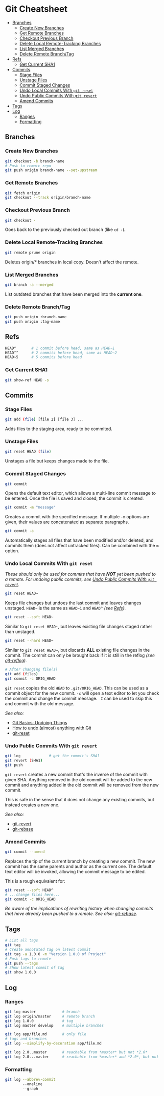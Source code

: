 # Git Cheatsheet

- [Branches](#branches)
    - [Create New Branches](#create-new-branches)
    - [Get Remote Branches](#get-remote-branches)
    - [Checkout Previous Branch](#checkout-previous-branch)
    - [Delete Local Remote-Tracking Branches](#delete-local-remote-tracking-branches)
    - [List Merged Branches](#list-merged-branches)
    - [Delete Remote Branch/Tag](#delete-remote-branchtag)
- [Refs](#refs)
    - [Get Current SHA1](#get-current-sha1)
- [Commits](#commits)
    - [Stage Files](#stage-files)
    - [Unstage Files](#unstage-files)
    - [Commit Staged Changes](#commit-staged-changes)
    - [Undo Local Commits With `git reset`](#undo-local-commits-with-git-reset)
    - [Undo Public Commits With `git revert`](#undo-public-commits-with-git-revert)
    - [Amend Commits](#amend-commits)
- [Tags](#tags)
- [Log](#log)
    - [Ranges](#ranges)
    - [Formatting](#formatting)

## Branches

### Create New Branches

```sh
git checkout -b branch-name
# Push to remote repo
git push origin branch-name --set-upstream
```

### Get Remote Branches

```sh
git fetch origin
git checkout --track origin/branch-name
```

### Checkout Previous Branch

```sh
git checkout -
```

Goes back to the previously checked out branch (like `cd -`).

### Delete Local Remote-Tracking Branches

```sh
git remote prune origin
```

Deletes origin/* branches in local copy. Doesn't affect the remote.

### List Merged Branches

```sh
git branch -a --merged
```

List outdated branches that have been merged into the **current one**.

### Delete Remote Branch/Tag

```sh
git push origin :branch-name
git push origin :tag-name
```

## Refs

```sh
HEAD^       # 1 commit before head, same as HEAD~1
HEAD^^      # 2 commits before head, same as HEAD~2
HEAD~5      # 5 commits before head
```

### Get Current SHA1

```sh
git show-ref HEAD -s
```

## Commits

### Stage Files

```sh
git add (file) [file 2] [file 3] ...
```

Adds files to the staging area, ready to be commited.

### Unstage Files

```sh
git reset HEAD (file)
```

Unstages a file but keeps changes made to the file.

### Commit Staged Changes

```sh
git commit
```

Opens the default text editor, which allows a multi-line commit message to be entered. Once the file is saved and closed, the commit is created.

```sh
git commit -m "message"
```

Creates a commit with the specified message. If multiple `-m` options are given, their values are concatenated as separate paragraphs.

```sh
git commit -a
```

Automatically stages all files that have been modified and/or deleted, and commits them (does not affect untracked files). Can be combined with the `m` option.

### Undo Local Commits With `git reset`

_These should only be used for commits that have **NOT** yet been pushed to a remote. For undoing public commits, see [Undo Public Commits With `git revert`](#undo-public-commits-with-git-revert)._

```sh
git reset HEAD~
```

Keeps file changes but undoes the last commit and leaves changes unstaged. `HEAD~` is the same as `HEAD~1` and `HEAD^` _(see [Refs](#refs))_.

```sh
git reset --soft HEAD~
```

Similar to `git reset HEAD~`, but leaves existing file changes staged rather than unstaged.

```sh
git reset --hard HEAD~
```

Similar to `git reset HEAD~`, but discards **ALL** existing file changes in the commit. The commit can only be brought back if it is still in the reflog _(see [git-reflog](https://git-scm.com/docs/git-reflog))_.

```sh
# After changing file(s)
git add (files)
git commit -c ORIG_HEAD
```

`git reset` copies the old `HEAD` to `.git/ORIG_HEAD`. This can be used as a commit object for the new commit. `-c` will open a text editor to let you check the commit and change the commit message. `-C` can be used to skip this and commit with the old message.

_See also:_

* [Git Basics: Undoing Things](https://git-scm.com/book/en/v2/Git-Basics-Undoing-Things)
* [How to undo (almost) anything with Git](https://blog.github.com/2015-06-08-how-to-undo-almost-anything-with-git/)
* [git-reset](https://git-scm.com/docs/git-reset)

### Undo Public Commits With `git revert`

```sh
git log             # get the commit's SHA1
git revert (SHA1)
git push
```

`git revert` creates a new commit that's the inverse of the commit with given SHA. Anything removed in the old commit will be added to the new commit and anything added in the old commit will be removed from the new commit.

This is safe in the sense that it does not change any existing commits, but instead creates a new one.

_See also:_

* [git-revert](https://git-scm.com/docs/git-revert)
* [git-rebase](https://git-scm.com/docs/git-rebase)

### Amend Commits

```sh
git commit --amend
```

Replaces the tip of the current branch by creating a new commit. The new commit has the same parents and author as the current one. The default text editor will be invoked, allowing the commit message to be edited.

This is a rough equivalent for:

```sh
git reset --soft HEAD^
# ...change files here...
git commit -c ORIG_HEAD
```

_Be aware of the implications of rewriting history when changing commits that have already been pushed to a remote. See also: [git-rebase](https://git-scm.com/docs/git-rebase)._

## Tags

```sh
# List all tags
git tag
# Create annotated tag on latest commit
git tag -a 1.0.0 -m "Version 1.0.0 of Project"
# Push tags to remote
git push --tags
# Show latest commit of tag
git show 1.0.0
```

## Log

### Ranges

```sh
git log master            # branch
git log origin/master     # remote branch
git log 1.0.0             # tag
git log master develop    # multiple branches

git log app/file.md       # only file
# tags and branches
git log --simplify-by-decoration app/file.md

git log 2.0..master       # reachable from *master* but not *2.0*
git log 2.0...master      # reachable from *master* and *2.0*, but not both
```

### Formatting

```sh
git log --abbrev-commit
        --oneline
        --graph
```
